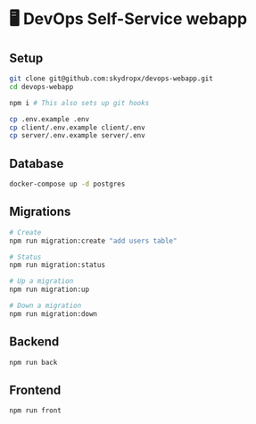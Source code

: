 # 🖥️️ DevOps Self-Service webapp

## Setup

```bash
git clone git@github.com:skydropx/devops-webapp.git
cd devops-webapp

npm i # This also sets up git hooks

cp .env.example .env
cp client/.env.example client/.env
cp server/.env.example server/.env
```

## Database

```bash
docker-compose up -d postgres
```

## Migrations

```bash
# Create
npm run migration:create "add users table"

# Status
npm run migration:status

# Up a migration
npm run migration:up

# Down a migration
npm run migration:down
```

## Backend

```bash
npm run back
```

## Frontend

```bash
npm run front
```
